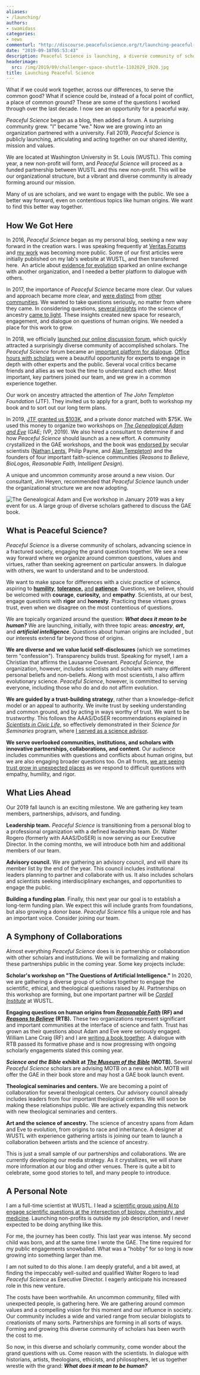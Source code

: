 ```yaml
---
aliases:
- /launching/
authors:
- swamidass
categories:
- news
commenturl: "http://discourse.peacefulscience.org/t/launching-peaceful-science/7853"
date: "2019-09-18T05:53:43"
description: Peaceful Science is launching, a diverse community of scholars advancing science in a fractured society by engaging the grand questions together
headerimage:
  src: /img/2019/09/challenger-space-shuttle-1102029_1920.jpg
title: Launching Peaceful Science
---
```


What if we could work together, across our differences, to serve the common good? What if science could be, instead of a focal point of conflict, a place of common ground? These are some of the questions I worked through over the last decade. I now see an opportunity for a peaceful way.

*Peaceful Science* began as a blog, then added a forum. A surprising community grew. "I" became "we." Now we are growing into an organization partnered with a university. Fall 2019, *Peaceful Science* is publicly launching, articulating and acting together on our shared identity, mission and values.

We are located at Washington University in St. Louis (WUSTL). This coming year, a new non-profit will form, and *Peaceful Science* will proceed as a funded partnership between WUSTL and this new non-profit. This will be our organizational structure, but a vibrant and diverse community is already forming around our mission. 

Many of us are scholars, and we want to engage with the public. We see a better way forward, even on contentious topics like human origins. We want to find this better way together.

## How We Got Here

In 2016, *Peaceful Science* began as my personal blog, seeking a new way forward in the creation wars. I was speaking frequently at [Veritas Forums](https://discourse.peacefulscience.org/t/what-are-veritas-forums/539) and [my work](https://www.facebook.com/watch/?v=10156561914028060) was becoming more public. Some of our first articles were initially published on my lab's website at WUSTL, and then transferred here.  An article about [evidence for evolution](https://peacefulscience.org/evidence-and-evolution/) sparked an online exchange with another organization, and I needed a better platform to dialogue with others. 

In 2017, the importance of *Peaceful Science* became more clear. Our values and approach became more clear, and [were distinct](https://peacefulscience.org/defense-tim-keller/) from [other communities](https://discourse.peacefulscience.org/t/biologos-edits-their-response-to-keller/4798). We wanted to take questions seriously, no matter from where they came. In considering questions, [several insights](http://peacefulscience.org/genealogical-rapprochement/) into the science of ancestry [came to light](http://peacefulscience.org/three-stories-on-adam/). These insights created new space for research, engagement, and dialogue on questions of human origins. We needed a place for this work to grow.

In 2018, we officially [launched our online discussion forum](https://peacefulscience.org/join-the-conversation/), which quickly attracted a surprisingly diverse community of accomplished scholars. The *Peaceful Science* forum became an [important platform for dialogue](https://peacefulscience.org/front-porch/). [Office hours with scholars](https://discourse.peacefulscience.org/c/scholars/hours) were a beautiful opportunity for experts to engage in depth with other experts and the public. Several vocal critics became friends and allies as we took the time to understand each other. Most important, key partners joined our team, and we grew in a common experience together. 

Our work on ancestry attracted the attention of *The John Templeton Foundation* (JTF). They invited us to apply for a grant, both to workshop my book and to sort out our long term plans.

In 2019, [JTF granted us \$103K](https://peacefulscience.org/new-voice/), and a private donor matched with \$75K. We used this money to organize two workshops on *[The Genealogical Adam and Eve](https://peacefulscience.org/genealogical-adam-eve/)* (GAE; IVP, 2019). We also hired a consultant to determine if and how *Peaceful Science* should launch as a new effort. A community crystallized in the GAE workshops, and the book was [endorsed by](https://discourse.peacefulscience.org/t/final-endorser-list-for-the-genealogical-adam-and-eve/7684/55) secular scientists ([Nathan Lents](https://en.wikipedia.org/wiki/Nathan_H._Lents), Philip Payne, and [Alan Templeton](https://en.wikipedia.org/wiki/Alan_Templeton)) and the founders of four important faith-science communities (*Reasons to Believe, BioLogos, Reasonable Faith, Intelligent Design*).

A unique and uncommon community arose around a new vision. Our consultant, Jim Heyen, recommended that *Peaceful Science* launch under the organizational structure we are now adopting.

![The Genealogical Adam and Eve workshop in January 2019 was a key event for us. A large group of diverse scholars gathered to discuss the GAE book.](/img/2019/09/gae_workshop.jpg)

## What is Peaceful Science?

*Peaceful Science* is a diverse community of scholars, advancing science in a fractured society, engaging the grand questions together. We see a new way forward where we organize around common questions, values and virtues, rather than seeking agreement on particular answers. In dialogue with others, we want to understand and to be understood.

We want to make space for differences with a civic practice of science, aspiring to **[humility](https://www.christianitytoday.com/ct/2018/august-web-only/john-inazu-why-im-still-confident-about-confident-pluralism.html)**[,](https://www.christianitytoday.com/ct/2018/august-web-only/john-inazu-why-im-still-confident-about-confident-pluralism.html) **[tolerance,](https://www.christianitytoday.com/ct/2018/august-web-only/john-inazu-why-im-still-confident-about-confident-pluralism.html)** [and](https://www.christianitytoday.com/ct/2018/august-web-only/john-inazu-why-im-still-confident-about-confident-pluralism.html) **[patience](https://www.christianitytoday.com/ct/2018/august-web-only/john-inazu-why-im-still-confident-about-confident-pluralism.html)**. Questions, we believe, should be welcomed with **courage**, **curiosity,** and **empathy**. Scientists, at our best, engage questions with **rigor** and **honesty**. Practicing these virtues grows trust, even when we disagree on the most contentious of questions.

We are topically organized around the question: ***What does it mean to be human?*** We are launching, initially, with three topic areas: ***ancestry***, ***art*,** and ***artificial intelligence***. Questions about human origins are included , but our interests extend far beyond those of origins.

**We are diverse** **and** **we value lucid self-disclosures** (which we sometimes term "confession"). Transparency builds trust. Speaking for myself, I am a Christian that affirms the Lausanne Covenant. *Peaceful Science,* the organization, however, includes scientists and scholars with many different personal beliefs and non-beliefs. Along with most scientists, I also affirm evolutionary science. *Peaceful Science*, however, is committed to serving everyone, including those who do and do not affirm evolution. 

**We are guided by a trust-building strategy**, rather than a knowledge-deficit model or an appeal to authority. We invite trust by seeking understanding and common ground, and by acting in ways worthy of trust. We want to be trustworthy. This follows the AAAS/DoSER recommendations explained in *[Scientists in Civic Life](https://www.aaas.org/sites/default/files/s3fs-public/content_files/Scientists%2520in%2520Civic%2520Life_FINAL%2520INTERACTIVE%2520082718.pdf)*, so effectively demonstrated in their *Science for Seminaries* program, where [I served as a science advisor](https://www.wired.com/story/americas-clergy-are-teaming-up-with-scientists/). 

**We serve overlooked communities, institutions, and scholars with innovative partnerships, collaborations, and content**. Our audience includes communities with questions and conflicts about human origins, but we are also engaging broader questions too. On all fronts, [we are seeing trust grow in unexpected places](https://discourse.peacefulscience.org/t/jeremy-smith-i-disagree-with-dr-swamidass/1999) as we respond to difficult questions with empathy, humility, and rigor.

## What Lies Ahead

Our 2019 fall launch is an exciting milestone. We are gathering key team members, partnerships, advisors, and funding. 

**Leadership team.** *Peaceful Science* is transitioning from a personal blog to a professional organization with a defined leadership team. Dr. Walter Rogero (formerly with AAAS/DoSER) is now serving as our Executive Director. In the coming months, we will introduce both him and additional members of our team.

**Advisory council.** We are gathering an advisory council, and will share its member list by the end of the year. This council includes institutional leaders planning to partner and collaborate with us. It also includes scholars and scientists seeking interdisciplinary exchanges, and opportunities to engage the public.

**Building a funding plan**. Finally, this next year our goal is to establish a long-term funding plan. We expect this will include grants from foundations, but also growing a donor base. *Peaceful Science* fills a unique role and has an important voice. Consider joining our team.

## A Symphony of Collaborations

Almost everything *Peaceful Science* does is in partnership or collaboration with other scholars and institutions. We will be formalizing and making these partnerships public in the coming year. Some key projects include:

**Scholar's workshop on "The Questions of Artificial Intelligence."** In 2020, we are gathering a diverse group of scholars together to engage the scientific, ethical, and theological questions raised by AI. Partnerships on this workshop are forming, but one important partner will be *[Cordell Institute](https://cordellinstitute.wustl.edu/)* at WUSTL.

**Engaging questions on human origins from *[Reasonable Faith](http://reasonablefaith.org)* (RF) and *[Reasons to Believe](https://reasons.org/)* (RTB).** These two organizations represent significant and important communities at the interface of science and faith. Trust has grown as their questions about Adam and Eve were seriously engaged. William Lane Craig (RF) and I are [writing a book together](https://discourse.peacefulscience.org/t/exploring-a-book-project-with-william-lane-craig/6955). A dialogue with RTB passed its formative phase and is now progressing with ongoing scholarly engagements slated this coming year.

***Science and the Bible* exhibit at *[The Museum of the Bible](https://www.museumofthebible.org/press/press-releases/museum-of-the-bible-announces-grant-award-for-major-exhibition-on-science-and-the-bible)* (MOTB).** Several *Peaceful Science* scholars are advising MOTB on a new exhibit. MOTB will offer the GAE in their book store and may host a GAE book launch event.

**Theological seminaries and centers.** We are becoming a point of collaboration for several theological centers. Our advisory council already includes leaders from four important theological centers. We will soon be making these relationships public. We are actively expanding this network with new theological seminaries and centers.

**Art and the science of ancestry.** The science of ancestry spans from Adam and Eve to evolution, from origins to race and inheritance. A designer at WUSTL with experience gathering artists is joining our team to launch a collaboration between artists and the science of ancestry.

This is just a small sample of our partnerships and collaborations. We are currently developing our media strategy. As it crystallizes, we will share more information at our blog and other venues. There is quite a bit to celebrate, some good stories to tell, and many people to introduce.

## A Personal Note

I am a full-time scientist at WUSTL. I lead a [scientific group using AI to engage scientific questions at the intersection of biology, chemistry, and medicine](https://www.the-scientist.com/bio-business/artificial-intelligence-shakes-up-drug-discovery-65787). Launching non-profits is outside my job description, and I never expected to be doing anything like this.

For me, the journey has been costly. This last year was intense. My second child was born, and at the same time I wrote the GAE. The time required for my public engagements snowballed. What was a "hobby" for so long is now growing into something larger than me.

I am not suited to do this alone. I am deeply grateful, and a bit awed, at finding the impeccably well-suited and qualified Walter Rogero to lead *Peaceful Science* as Executive Director. I eagerly anticipate his increased role in this new venture. 

The costs have been worthwhile. An uncommon community, filled with unexpected people, is gathering here. We are gathering around common values and a compelling vision for this moment and our influence in society. Our community includes a wide and varied range from secular biologists to creationists of many sorts. Partnerships are forming in all sorts of ways. Forming and growing this diverse community of scholars has been worth the cost to me.

So now, in this diverse and scholarly community, come wonder about the grand questions with us. Come reason with the scientists. In dialogue with historians, artists, theologians, ethicists, and philosophers, let us together wrestle with the grand: ***What does it mean to be human?***
